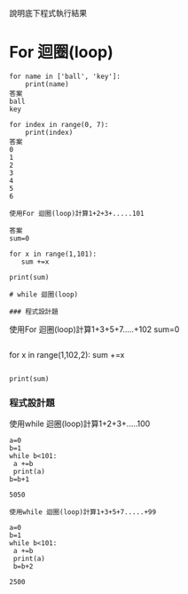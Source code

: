 說明底下程式執行結果

# For 迴圈(loop)
```
for name in ['ball', 'key']:
	print(name)
答案
ball
key
```

```
for index in range(0, 7):
	print(index)
答案
0
1
2
3
4
5
6
```

```
使用For 迴圈(loop)計算1+2+3+.....101

答案
sum=0

for x in range(1,101):
   sum +=x
  
print(sum)
```
```
# while 迴圈(loop)

### 程式設計題

```
使用For 迴圈(loop)計算1+3+5+7.....+102
sum=0
```
```
for x in range(1,102,2):
   sum +=x
```
  
print(sum)
```
### 程式設計題
使用while 迴圈(loop)計算1+2+3+.....100
```
a=0
b=1
while b<101:
 a +=b
 print(a)
b=b+1

5050
```
```
使用while 迴圈(loop)計算1+3+5+7.....+99
```
```
a=0
b=1
while b<101:
 a +=b
 print(a)
 b=b+2
 
2500
```
